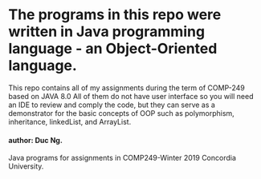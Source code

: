 # The programs in this repo were written in Java programming language - an Object-Oriented language.

This repo contains all of my assignments during the term of COMP-249 based on JAVA 8.0
All of them do not have user interface so you will need an IDE to review and comply the code, but they can serve as a demonstrator for the basic concepts of OOP such as polymorphism, inheritance, linkedList, and ArrayList.

#### author: Duc Ng. 

Java programs for assignments in COMP249-Winter 2019 Concordia University.
